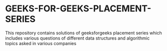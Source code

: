 # GEEKS-FOR-GEEKS-PLACEMENT-SERIES

This repository contains solutions of geeksforgeeks placement series which includes various questions of different data structures and algorithmic topics asked in 
various companies
